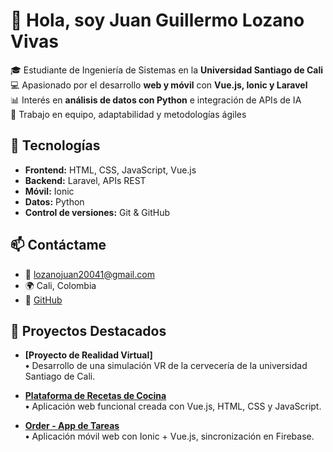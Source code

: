 # 👋 Hola, soy Juan Guillermo Lozano Vivas  

🎓 Estudiante de Ingeniería de Sistemas en la **Universidad Santiago de Cali**  
💻 Apasionado por el desarrollo **web y móvil** con **Vue.js, Ionic y Laravel**  
📊 Interés en **análisis de datos con Python** e integración de APIs de IA  
🤝 Trabajo en equipo, adaptabilidad y metodologías ágiles  

## 🚀 Tecnologías
- **Frontend:** HTML, CSS, JavaScript, Vue.js  
- **Backend:** Laravel, APIs REST  
- **Móvil:** Ionic  
- **Datos:** Python  
- **Control de versiones:** Git & GitHub  

## 📫 Contáctame
- 📧 [lozanojuan20041@gmail.com](mailto:lozanojuan20041@gmail.com)  
- 🌍 Cali, Colombia  
- 🔗 [GitHub](https://github.com/juang-29)  

## 📌 Proyectos Destacados

- **[Proyecto de Realidad Virtual]**  
  **•** Desarrollo de una simulación VR de la cervecería de la universidad Santiago de Cali.

- **[Plataforma de Recetas de Cocina](https://github.com/juang-29/Recetas-Front)**  
  **•** Aplicación web funcional creada con Vue.js, HTML, CSS y JavaScript.

- **[Order - App de Tareas](https://github.com/juang-29/Order)**  
  **•** Aplicación móvil web con Ionic + Vue.js, sincronización en Firebase.
